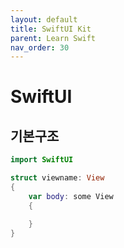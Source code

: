 ```yaml
---
layout: default
title: SwiftUI Kit
parent: Learn Swift
nav_order: 30
---
```


# SwiftUI

## 기본구조

```swift
import SwiftUI

struct viewname: View
{
    var body: some View
    {

    }
}
```
